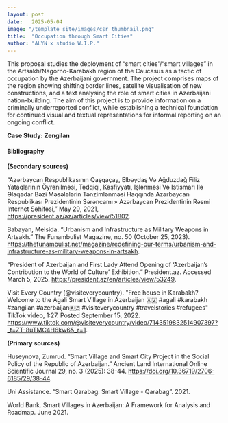 ```yaml
---
layout: post
date:   2025-05-04
image: "/template_site/images/csr_thumbnail.png"
title:  "Occupation through Smart Cities"
author: "ALYN x studio W.I.P."
---
```

<html>
<head>
  <meta charset="UTF-8">
  <meta name="viewport" content="width=device-width, initial-scale=1.0">
  <link rel="stylesheet" href="https://cdn.knightlab.com/libs/juxtapose/latest/css/juxtapose.css">
</head>  

<body>
This proposal studies the deployment of “smart cities”/“smart villages” in the Artsakh/Nagorno-Karabakh region of the Caucasus as a tactic of occupation by the Azerbaijani government. The project comprises maps of the region showing shifting border lines, satellite visualisation of new constructions, and a text analysing the role of smart cities in Azerbaijani nation-building. The aim of this project is to provide information on a criminally underreported conflict, while establishing a technical foundation for continued visual and textual representations for informal reporting on an ongoing conflict.
<!--
<video style="width:100%; height:auto" muted autoplay>
  <source src="/conflict_urbanism_sp2025/images/alyn/advertisements.mp4" type="video/mp4" style="border: 1px dashed red;">

#### Border Changes, Blockade, and Smart Villages

text1
<img src="CenterForSpatialResearch/conflict_urbanism_sp2025/images/alyn/layers.gif" alt="layers" style="border: 1px dashed red;">
<img src="CenterForSpatialResearch/conflict_urbanism_sp2025/images/alyn/timeline.gif" alt="layers" style="border: 1px dashed red;">
<img src="CenterForSpatialResearch/conflict_urbanism_sp2025/images/alyn/greenwashing.png" alt="layers" style="border: 1px dashed red;">
text2

#### Greenwashing





#### Test Comparison
-->


Although several developments throughout Artsakh/Nagorno-Karabakh have earned the designation of "Smart City," each site's claim to this title remains quite distinct from the others. A brief examination of the technologies deployed at six of these sites, and some of their accompanying social media celebrations, in fact reveals various threads of anxiety at the heart of contemporary nation-building.

**Case Study: Ağalı &#40;Agali&#41;**
<i>other names: Alirzah, Aghadzor, Aghali I, II, III</i>


Technologies deployed: high speed internet, smart street lights, video link government services &#40;"DOST"&#41;, occular scanning &#40;medical&#41;

  <div class="juxtapose" style="max-width: 800px; margin: auto;">
    <img 
      src="https://raw.githubusercontent.com/CenterForSpatialResearch/conflict_urbanism_sp2025/master/images/alyn/agali_september2020.png" 
      data-label="October 2020" />
    <img 
      src="https://raw.githubusercontent.com/CenterForSpatialResearch/conflict_urbanism_sp2025/master/images/alyn/agali_march2025_v2.png" 
      data-label="March 2025" />
  </div>

Agali I, II, and III, are a collection of settlements in the Zengilan region and perhaps the most emblematic of the historical entanglements of all of the smart cities of the former Artsakh area, 

The city's impressive post-2020 construction with integrated "smart technologies" presents an interesting paradox for Azerbaijani state mythmaking. On one hand, the city is "new," built from the ground-up with 21st-century technologies, and yet, on the other hand, it must appear "old," so as to warrant its "liberation" from ethnic Armenians in the project of "the Great Return".

President Aliyev's tweet announcing the city's "recapture" already hints at a certain awkardness, identifying Agali I, Agali II, and Agali III as "liberated" towns:
<blockquote class="twitter-tweet"><p lang="tr" dir="ltr">Müzəffər Azərbaycan Ordusu Zəngilanın Birinci Ağalı, İkinci Ağalı, Üçüncü Ağalı, Zərnəli, Füzulinin Mandılı, Cəbrayılın Qazanzəmi, Xanağabulaq, Çüllü, Quşçular, Qaraağac,</p>&mdash; İlham Əliyev (@azpresident) <a href="https://twitter.com/azpresident/status/1321429548538449920?ref_src=twsrc%5Etfw">October 28, 2020</a></blockquote> <script async src="https://platform.twitter.com/widgets.js" charset="utf-8"></script>

In truth, like many other caucasian cities, Agali's history comprises a palimsest of names and residents better read in reverse chronological order. Just prior to the Second Nagorno-Karabakh War, the city, then called "Aghadzor," was home to a majority population of ethnic Armenians. Even as of 2025, videos of Aghadzor street signs or restaurants can be found online. Further back, during the establishment of the Republic of Artsakh and the fall of the Soviet Union, a 1992 CIA linguistic study identified the area as populated, but with no dominant linguistic group, likely a mix between Azeri Turkish and Armenian. Then, going back to 1962, Soviet administrative maps show the area belonging to the general administrative region of Zengilan in the Azerbaijan SSR. 

As of writing, no evidence is known to the authors of this site of the name "Agali" prior to the Soviet Union, though its pre-Soviet historical name "Alirzah" does imply a Persian or Turkic-language-speaking population. The ambiguity of this city's origin does not accept the facile ethnonationalist identification of the city, but rather demonstrates the city as something that predates the very invention of nationhood. Ironically, it is precisely the possibility of this city having potentially Turkic origins as Alirzah that makes its renaming as Agali so necessary for Azerbaijan. This is because, counterintuitively, if the linguistic history of the city is to be accepted, then it must be furthermore accepted that supposed linguistic borders do not follow the ethnonationalist borders presently claimed by the Azerbaijani state. Agali, therefore, can only ever be seen as "old enough," but not an ancient metropolis like Baku or Fuzuli.

This perhaps places greater emphasis on the role of the "smart technologies". Indeed, Aliyev's tweet about Agali I, II, and III is perhaps less about a truly historical claim and more about the World Bank's smart city report published earlier in 2020. One must note, however, that with the exception of the "smart street lights", the technologies that make Agali "smart" are in fact quite ubiquitous among other cities across Azerbaijan. Most technologies, including the notable video-based government services, are managed through Əmək pensiyası və sosial müavinətlər (DOST), a state agency for social welfare. Agali is, at its core, a housing project, part of the program of "repatriating" 100,000 Azerbaijani citizens at the cost, no less, of 130,000 displaced ethnic Armenians.

The smart street lights, meanwhile, suggest a different set of priorities in designating the city as a "smart city". Visible in the video below, the lamps bear substantial resemblance to <a href="https://bbs.huaweicloud.com/blogs/394072">Huawei Smart Poles</a>. While further investigation is needed to confirm the sourcing of these lamps, "smart city technologies" have elsewhere proven instrumental in <a href="https://link.springer.com/chapter/10.1007/978-981-99-7512-9_21developing"> China-Azerbaijan relations</a>.

<video width="640" height="360" controls>
  <source src="https://raw.github.com/CenterForSpatialResearch/conflict_urbanism_sp2025/blob/master/images/alyn/agalistreetlamp.mp4" type="video/mp4">
</video>

The instrumentality of Agali's "smart city-ness" thus reveals three anxieties. From a historical point of view, the designation smart city provides a means of subverting question that may undermine some of the more tenuous historical claims to an ancient Azerbaijani nation state. Second, the city's "intelligence" offers something of a techno-propagandistic surplus that avoids the uncomfortable conclusion that the city's role in housing people necessarily starts with a deficit of houses. Third, the city's specific technologies provide economic opportunities, not only to request loans from the World Bank, but to improve trade relations with foreign partners such as China and Israel.


<!-- can add a video of Aghadzor if time -->

**Case Study: Zengilan**




#### Bibliography

**(Secondary sources)**

“Azərbaycan Respublikasının Qaşqaçay, Elbəydaş Və Ağduzdağ Filiz 
Yataqlarının Öyrənilməsi, Tədqiqi, Kəşfiyyatı, Işlənməsi Və Istismarı Ilə Əlaqədar Bəzi Məsələlərin Tənzimlənməsi Haqqında  Azərbaycan Respublikası Prezidentinin  Sərəncamı » Azərbaycan Prezidentinin Rəsmi Internet Səhifəsi,” May 29, 2021, https://president.az/az/articles/view/51802.

Babayan, Melsida. “Urbanism and Infrastructure as Military Weapons in 
Artsakh.” The Funambulist Magazine, no. 50 (October 25, 2023). https://thefunambulist.net/magazine/redefining-our-terms/urbanism-and-infrastructure-as-military-weapons-in-artsakh.

“President of Azerbaijan and First Lady Attend Opening of ‘Azerbaijan’s 
Contribution to the World of Culture’ Exhibition.” President.az. Accessed March 5, 2025. https://president.az/en/articles/view/53249.

Visit Every Country (@visiteverycountry). "Free house in Karabakh? Welcome 
to the Agali Smart Village in Azerbaijan 🇦🇿 #agali #karabakh #zangilan #azerbaijan🇦🇿 #visiteverycountry #travelstories #refugees" TikTok video, 1:27. Posted September 15, 2022. https://www.tiktok.com/@visiteverycountry/video/7143519832514907397?_t=ZT-8uTMC4H6kw6&_r=1.


**(Primary sources)**

Huseynova, Zumrud. “Smart Village and Smart City Project in the Social 
Policy of the Republic of Azerbaijan.” Ancient Land International Online Scientific Journal 29, no. 3 (2025): 38-44. https://doi.org/10.36719/2706-6185/29/38-44. 

Uni Assistance. “Smart Qarabag: Smart Village - Qarabag”. 2021.

World Bank. Smart Villages in Azerbaijan: A Framework for Analysis and 
Roadmap. June 2021.
</body>
</html>

